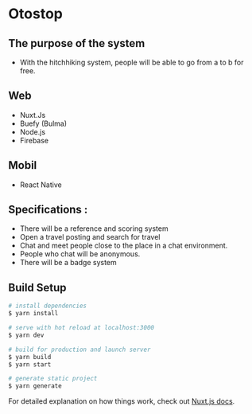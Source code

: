 # Otostop

## The purpose of the system
- With the hitchhiking system, people will be able to go from a to b for free.

## Web 
- Nuxt.Js
- Buefy (Bulma)
- Node.js
- Firebase

## Mobil
- React Native

## Specifications : 
- There will be a reference and scoring system
- Open a travel posting and search for travel
- Chat and meet people close to the place in a chat environment.
- People who chat will be anonymous.
- There will be a badge system


## Build Setup

```bash
# install dependencies
$ yarn install

# serve with hot reload at localhost:3000
$ yarn dev

# build for production and launch server
$ yarn build
$ yarn start

# generate static project
$ yarn generate
```

For detailed explanation on how things work, check out [Nuxt.js docs](https://nuxtjs.org).
